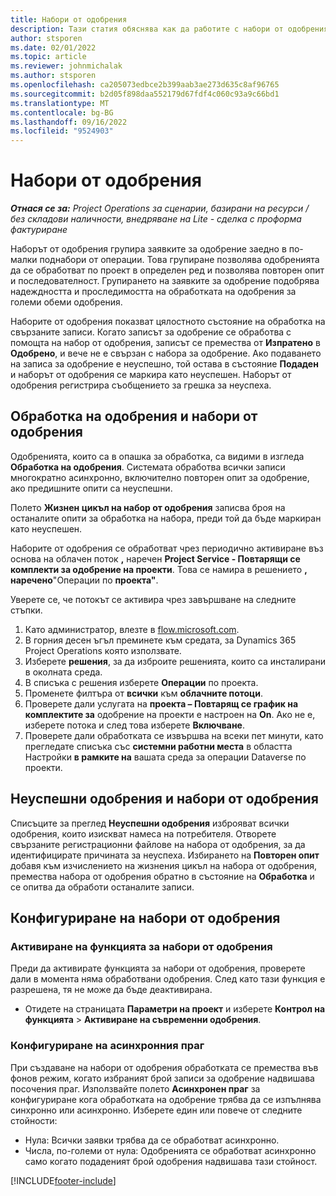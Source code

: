 ```yaml
---
title: Набори от одобрения
description: Тази статия обяснява как да работите с набори от одобрения, искания и подгрупи на тези операции.
author: stsporen
ms.date: 02/01/2022
ms.topic: article
ms.reviewer: johnmichalak
ms.author: stsporen
ms.openlocfilehash: ca205073edbce2b399aab3ae273d635c8af96765
ms.sourcegitcommit: b2d05f898daa552179d67fdf4c060c93a9c66bd1
ms.translationtype: MT
ms.contentlocale: bg-BG
ms.lasthandoff: 09/16/2022
ms.locfileid: "9524903"
---
```

# <a name="approval-sets"></a>Набори от одобрения

_**Отнася се за:** Project Operations за сценарии, базирани на ресурси / без складови наличности, внедряване на Lite - сделка с проформа фактуриране_

Наборът от одобрения групира заявките за одобрение заедно в по-малки поднабори от операции. Това групиране позволява одобренията да се обработват по проект в определен ред и позволява повторен опит и последователност. Групирането на заявките за одобрение подобрява надеждността и проследимостта на обработката на одобрения за големи обеми одобрения.

Наборите от одобрения показват цялостното състояние на обработка на свързаните записи. Когато записът за одобрение се обработва с помощта на набор от одобрения, записът се премества от **Изпратено** в **Одобрено**, и вече не е свързан с набора за одобрение. Ако подаването на записа за одобрение е неуспешно, той остава в състояние **Подаден** и наборът от одобрения се маркира като неуспешен. Наборът от одобрения регистрира съобщението за грешка за неуспеха.

## <a name="processing-approvals-and-approval-sets"></a>Обработка на одобрения и набори от одобрения
Одобренията, които са в опашка за обработка, са видими в изгледа **Обработка на одобрения**. Системата обработва всички записи многократно асинхронно, включително повторен опит за одобрение, ако предишните опити са неуспешни.

Полето **Жизнен цикъл на набор от одобрения** записва броя на останалите опити за обработка на набора, преди той да бъде маркиран като неуспешен.

Наборите от одобрения се обработват чрез периодично активиране въз основа на облачен поток **,** наречен **Project Service - Повтарящи се комплекти за одобрение на проекти**. Това се намира в решението **, наречено**"Операции по **проекта"**. 

Уверете се, че потокът се активира чрез завършване на следните стъпки.

1. Като администратор, влезте в [flow.microsoft.com](https://powerautomate.microsoft.com).
2. В горния десен ъгъл преминете към средата, за Dynamics 365 Project Operations която използвате.
3. Изберете **решения**, за да изброите решенията, които са инсталирани в околната среда.
4. В списъка с решения изберете **Операции** по проекта.
5. Променете филтъра от **всички** към **облачните потоци**.
6. Проверете дали услугата на **проекта – Повтарящ се график на комплектите за** одобрение на проекти е настроен на **On**. Ако не е, изберете потока и след това изберете **Включване**.
7. Проверете дали обработката се извършва на всеки пет минути, като прегледате списъка със **системни работни места** в областта Настройки **в рамките на** вашата среда за операции Dataverse по проекти.

## <a name="failed-approvals-and-approval-sets"></a>Неуспешни одобрения и набори от одобрения
Списъците за преглед **Неуспешни одобрения** изброяват всички одобрения, които изискват намеса на потребителя. Отворете свързаните регистрационни файлове на набора от одобрения, за да идентифицирате причината за неуспеха.
Избирането на **Повторен опит** добавя към изчислението на жизнения цикъл на набора от одобрения, премества набора от одобрения обратно в състояние на **Обработка** и се опитва да обработи останалите записи.

## <a name="configure-approval-sets"></a>Конфигуриране на набори от одобрения

### <a name="enable-the-approval-sets-feature"></a>Активиране на функцията за набори от одобрения
Преди да активирате функцията за набори от одобрения, проверете дали в момента няма обработвани одобрения. След като тази функция е разрешена, тя не може да бъде деактивирана.

- Отидете на страницата **Параметри на проект** и изберете **Контрол на функцията** > **Активиране на съвременни одобрения**.

### <a name="configuring-the-asynchronous-threshold"></a>Конфигуриране на асинхронния праг 
При създаване на набори от одобрения обработката се премества във фонов режим, когато избраният брой записи за одобрение надвишава посочения праг. Използвайте полето **Асинхронен праг** за конфигуриране кога обработката на одобрение трябва да се изпълнява синхронно или асинхронно. Изберете един или повече от следните стойности:

  - Нула: Всички заявки трябва да се обработват асинхронно. 
  - Числа, по-големи от нула: Одобренията се обработват асинхронно само когато подаденият брой одобрения надвишава тази стойност.

[!INCLUDE[footer-include](../includes/footer-banner.md)]

